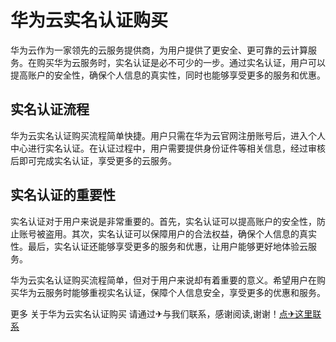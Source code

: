 # 华为云实名认证购买

华为云作为一家领先的云服务提供商，为用户提供了更安全、更可靠的云计算服务。在购买华为云服务时，实名认证是必不可少的一步。通过实名认证，用户可以提高账户的安全性，确保个人信息的真实性，同时也能够享受更多的服务和优惠。

## 实名认证流程

华为云实名认证购买流程简单快捷。用户只需在华为云官网注册账号后，进入个人中心进行实名认证。在认证过程中，用户需要提供身份证件等相关信息，经过审核后即可完成实名认证，享受更多的云服务。

## 实名认证的重要性

实名认证对于用户来说是非常重要的。首先，实名认证可以提高账户的安全性，防止账号被盗用。其次，实名认证可以保障用户的合法权益，确保个人信息的真实性。最后，实名认证还能够享受更多的服务和优惠，让用户能够更好地体验云服务。

华为云实名认证购买流程简单，但对于用户来说却有着重要的意义。希望用户在购买华为云服务时能够重视实名认证，保障个人信息安全，享受更多的优惠和服务。

更多 关于华为云实名认证购买 请通过✈与我们联系，感谢阅读,谢谢！[点✈这里联系](https://111.k02.cc)